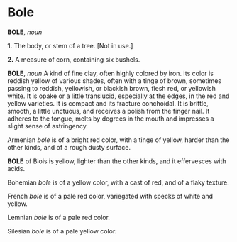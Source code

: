 # Bole

**BOLE**, _noun_

**1.** The body, or stem of a tree. \[Not in use.\]

**2.** A measure of corn, containing six bushels.

**BOLE**, _noun_ A kind of fine clay, often highly colored by iron. Its color is reddish yellow of various shades, often with a tinge of brown, sometimes passing to reddish, yellowish, or blackish brown, flesh red, or yellowish white. It is opake or a little translucid, especially at the edges, in the red and yellow varieties. It is compact and its fracture conchoidal. It is brittle, smooth, a little unctuous, and receives a polish from the finger nail. It adheres to the tongue, melts by degrees in the mouth and impresses a slight sense of astringency.

Armenian _bole_ is of a bright red color, with a tinge of yellow, harder than the other kinds, and of a rough dusty surface.

**BOLE** of Blois is yellow, lighter than the other kinds, and it effervesces with acids.

Bohemian _bole_ is of a yellow color, with a cast of red, and of a flaky texture.

French _bole_ is of a pale red color, variegated with specks of white and yellow.

Lemnian _bole_ is of a pale red color.

Silesian _bole_ is of a pale yellow color.